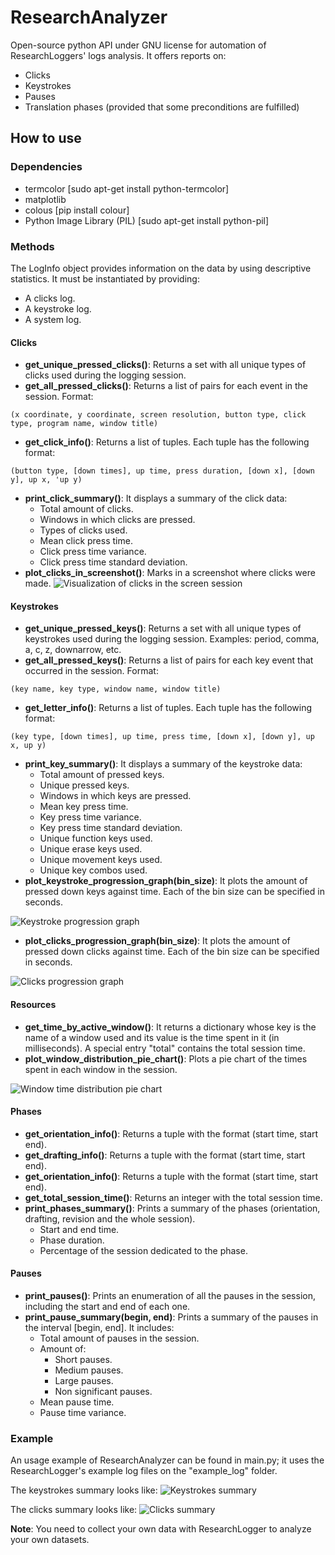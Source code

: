 # ResearchAnalyzer
Open-source python API under GNU license for automation of ResearchLoggers' logs analysis. It offers reports on:

- Clicks
- Keystrokes
- Pauses
- Translation phases (provided that some preconditions are fulfilled)





## How to use

### Dependencies
- termcolor [sudo apt-get install python-termcolor]
- matplotlib
- colous [pip install colour]
- Python Image Library (PIL) [sudo apt-get install python-pil]



### Methods
The LogInfo object provides information on the data by using descriptive statistics. It must be instantiated by providing:

- A clicks log.
- A keystroke log.
- A system log.



#### Clicks
- **get_unique_pressed_clicks()**: Returns a set with all unique types of clicks used during the logging session.
- **get_all_pressed_clicks()**: Returns a list of pairs for each event in the session. Format:
````
(x coordinate, y coordinate, screen resolution, button type, click type, program name, window title)
````
- **get_click_info()**: Returns a list of tuples. Each tuple has the following format:
````
(button type, [down times], up time, press duration, [down x], [down y], up x, 'up y)
````
- **print_click_summary()**: It displays a summary of the click data:
     - Total amount of clicks.
     - Windows in which clicks are pressed.
     - Types of clicks used.
     - Mean click press time.
     - Click press time variance.
     - Click press time standard deviation.
- **plot_clicks_in_screenshot()**: Marks in a screenshot where clicks were made.
![Visualization of clicks in the screen session](/images/clicks_in_screen.png)


#### Keystrokes
- **get_unique_pressed_keys()**: Returns a set with all unique types of keystrokes used during the logging session. Examples: period, comma, a, c, z, downarrow, etc.
- **get_all_pressed_keys()**: Returns a list of pairs for each key event that occurred in the session. Format:
````
(key name, key type, window name, window title)
````
- **get_letter_info()**: Returns a list of tuples. Each tuple has the following format:
````
(key type, [down times], up time, press time, [down x], [down y], up x, up y)
````
-  **print_key_summary()**: It displays a summary of the keystroke data:
     - Total amount of pressed keys.
     - Unique pressed keys.
     - Windows in which keys are pressed.
     - Mean key press time.
     - Key press time variance.
     - Key press time standard deviation.
     - Unique function keys used.
     - Unique erase keys used.
     - Unique movement keys used.
     - Unique key combos used.
- **plot_keystroke_progression_graph(bin_size)**: It plots the amount of pressed down keys against time. Each of the bin size can be specified in seconds.

![Keystroke progression graph](/images/keystroke_progression_graph.png)

- **plot_clicks_progression_graph(bin_size)**: It plots the amount of pressed down clicks against time. Each of the bin size can be specified in seconds.

![Clicks progression graph](/images/clicks_progression_graph.png)



#### Resources
- **get_time_by_active_window()**: It returns a dictionary whose key is the name of a window used and its value is the time spent in it (in milliseconds). A special entry "total" contains the total session time.
- **plot_window_distribution_pie_chart()**: Plots a pie chart of the times spent in each window in the session.

![Window time distribution pie chart](/images/pie_chart_window_distribution.png)



#### Phases
- **get_orientation_info()**: Returns a tuple with the format (start time, start end).
- **get_drafting_info()**: Returns a tuple with the format (start time, start end).
- **get_orientation_info()**: Returns a tuple with the format (start time, start end).
- **get_total_session_time()**: Returns an integer with the total session time.
- **print_phases_summary()**: Prints a summary of the phases (orientation, drafting, revision and the whole session).
     - Start and end time.
     - Phase duration.
     - Percentage of the session dedicated to the phase.



#### Pauses
- **print_pauses()**: Prints an enumeration of all the pauses in the session, including the start and end of each one.
- **print_pause_summary(begin, end)**: Prints a summary of the pauses in the interval [begin, end]. It includes:
     - Total amount of pauses in the session.
     - Amount of:
         - Short pauses.
         - Medium pauses.
         - Large pauses.
         - Non significant pauses.
     - Mean pause time.
     - Pause time variance.



### Example
An usage example of ResearchAnalyzer can be found in main.py; it uses the ResearchLogger's example log files on the "example_log" folder.

The keystrokes summary looks like:
![Keystrokes summary](/images/keys_summary.png)

The clicks summary looks like:
![Clicks summary](/images/clicks_summary.png)

**Note**: You need to collect your own data with ResearchLogger to analyze your own datasets.